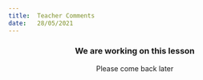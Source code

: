 ```yaml
---
title:  Teacher Comments
date:   28/05/2021
---
```


### <center>We are working on this lesson</center>
<center>Please come back later</center>